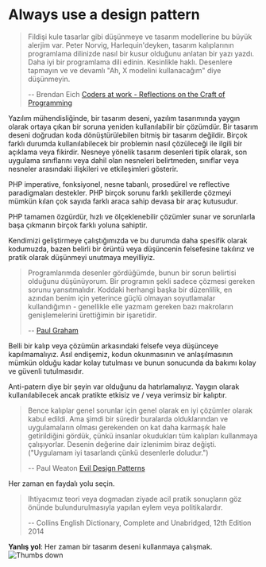 # Always use a design pattern #

> Fildişi kule tasarlar gibi düşünmeye ve tasarım modellerine bu büyük alerjim var. Peter Norvig, Harlequin'deyken, tasarım kalıplarının programlama dilinizde nasıl bir kusur olduğunu anlatan bir yazı yazdı. Daha iyi bir programlama dili edinin. Kesinlikle haklı. Desenlere tapmayın ve ve devamlı "Ah, X modelini kullanacağım" diye düşünmeyin.
>
> -- Brendan Eich [Coders at work - Reflections on the Craft of Programming](http://codersatwork.com/)

Yazılım mühendisliğinde, bir tasarım deseni, yazılım tasarımında yaygın olarak ortaya çıkan bir soruna yeniden kullanılabilir bir çözümdür. Bir tasarım deseni doğrudan koda dönüştürülebilen bitmiş bir tasarım değildir. Birçok farklı durumda kullanılabilecek bir problemin nasıl çözüleceği ile ilgili bir açıklama veya fikirdir. Nesneye yönelik tasarım desenleri tipik olarak, son uygulama sınıflarını veya dahil olan nesneleri belirtmeden, sınıflar veya nesneler arasındaki ilişkileri ve etkileşimleri gösterir.

PHP  imperative, fonksiyonel, nesne tabanlı, prosedürel ve reflective paradigmaları destekler. PHP  birçok sorunu farklı şekillerde çözmeyi mümkün kılan çok sayıda farklı araca sahip devasa bir araç kutusudur.

PHP tamamen özgürdür, hızlı ve ölçeklenebilir çözümler sunar ve sorunlarla başa çıkmanın birçok farklı yoluna sahiptir.

Kendimizi geliştirmeye çalıştığımızda ve bu durumda daha spesifik olarak kodumuzda, bazen belirli bir örüntü veya düşüncenin felsefesine takılırız ve pratik olarak düşünmeyi unutmaya meyilliyiz.

> Programlarımda desenler gördüğümde, bunun bir sorun belirtisi olduğunu düşünüyorum. Bir programın şekli sadece çözmesi gereken sorunu yansıtmalıdır. Koddaki herhangi başka bir düzenlilik, en azından benim için yeterince güçlü olmayan soyutlamalar kullandığımın - genellikle elle yazmam gereken bazı makroların genişlemelerini ürettiğimin bir işaretidir.
>
> -- [Paul Graham](http://c2.com/cgi/wiki?AreDesignPatternsMissingLanguageFeatures)

Belli bir kalıp veya çözümün arkasındaki felsefe veya düşünceye kapılmamalıyız. Asıl endişemiz, kodun okunmasının ve anlaşılmasının mümkün olduğu kadar kolay tutulması ve bunun sonucunda da bakımı kolay ve güvenli tutulmasıdır.

Anti-patern diye bir şeyin var olduğunu da hatırlamalıyız. Yaygın olarak kullanılabilecek ancak pratikte etkisiz ve / veya verimsiz bir kalıptır.

> Bence kalıplar genel sorunlar için genel olarak en iyi çözümler olarak kabul edildi. Ama şimdi bir süredir buralarda olduklarından ve uygulamaların olması gerekenden on kat daha karmaşık hale getirildiğini gördük, çünkü insanlar okudukları tüm kalıpları kullanmaya çalışıyorlar. Desenin değerine dair izlenimim biraz değişti. ("Uygulamam iyi tasarlandı çünkü desenlerle doludur.")
>
> -- Paul Weaton [Evil Design Patterns](http://www.javaranch.com/patterns/)

Her zaman en faydalı yolu seçin.

> Ihtiyacımız teori veya dogmadan ziyade acil pratik sonuçların göz önünde bulundurulmasıyla yapılan eylem veya politikalardır.
>
> -- Collins English Dictionary, Complete and Unabridged, 12th Edition 2014

**Yanlış yol**: Her zaman bir tasarım deseni kullanmaya çalışmak. ![Thumbs down](/img/thumbs-down.png)
